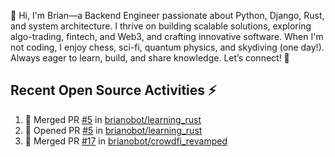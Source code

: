 👋 Hi, I'm Brian—a Backend Engineer passionate about Python, Django, Rust, and system architecture. I thrive on building scalable solutions, exploring algo-trading, fintech, and Web3, and crafting innovative software. When I'm not coding, I enjoy chess, sci-fi, quantum physics, and skydiving (one day!). Always eager to learn, build, and share knowledge. Let’s connect! 🚀

## Recent Open Source Activities ⚡️
<!--START_SECTION:activity-->
1. 🎉 Merged PR [#5](https://github.com/brianobot/learning_rust/pull/5) in [brianobot/learning_rust](https://github.com/brianobot/learning_rust)
2. 💪 Opened PR [#5](https://github.com/brianobot/learning_rust/pull/5) in [brianobot/learning_rust](https://github.com/brianobot/learning_rust)
3. 🎉 Merged PR [#17](https://github.com/brianobot/crowdfi_revamped/pull/17) in [brianobot/crowdfi_revamped](https://github.com/brianobot/crowdfi_revamped)
<!--END_SECTION:activity-->

<!--
brianobot/brianobot is a ✨ special ✨ repository because its `README.md` (this file) appears on your GitHub profile.
You can click the Preview link to take a look at your changes.
--->
